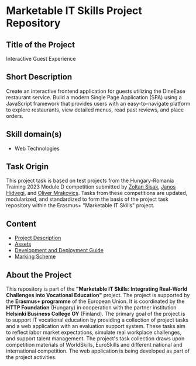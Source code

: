 # Marketable IT Skills Project Repository

## Title of the Project

Interactive Guest Experience

## Short Description

Create an interactive frontend application for guests utilizing the DineEase restaurant service. Build a modern Single Page Application (SPA) using a JavaScript framework that provides users with an easy-to-navigate platform to explore restaurants, view detailed menus, read past reviews, and place orders.

## Skill domain(s)

- Web Technologies

## Task Origin

This project task is based on test projects from the Hungary-Romania Training 2023 Module D competition submitted by [Zoltan Sisak](https://www.linkedin.com/in/zoltan-sisak/), [Janos Hidvegi](https://www.linkedin.com/in/j%C3%A1nos-hidv%C3%A9gi-3b19591b1/), and [Oliver Mrakovics](https://www.linkedin.com/in/0l1v3rr/). Tasks from these competitions are updated, modularized, and standardized to form the basis of the project task repository within the Erasmus+ "Marketable IT Skills" project.

## Content

- [Project Description](project-description.md)
- [Assets](assets/)
- [Development and Deployment Guide](development-and-deployment.md)
- [Marking Scheme](marking/marking-scheme.json)

## About the Project

This repository is part of the **"Marketable IT Skills: Integrating Real-World Challenges into Vocational Education"** project. The project is supported by the **Erasmus+ programme** of the European Union. It is coordinated by the **HTTP Foundation** (Hungary) in cooperation with the partner institution **Helsinki Business College OY** (Finland). The primary goal of the project is to support IT vocational education by providing a collection of project tasks and a web application with an evaluation support system. These tasks aim to reflect labor market expectations, simulate real workplace challenges, and support talent management. The project's task collection draws upon competition materials of WorldSkills, EuroSkills and different national and international competition. The web application is being developed as part of the project activities.

